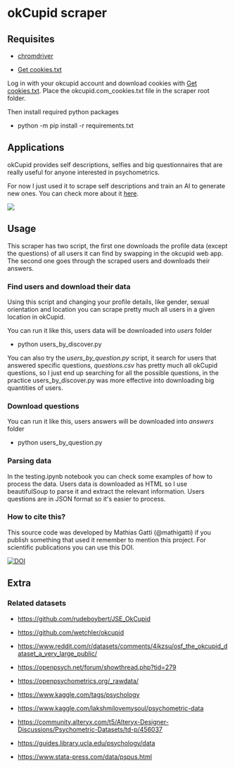 # okCupid scraper

## Requisites

- [chromdriver](https://chromedriver.chromium.org/downloads)

- [Get cookies.txt](https://chrome.google.com/webstore/detail/get-cookiestxt/bgaddhkoddajcdgocldbbfleckgcbcid/related?hl=en)

Log in with your okcupid account and download cookies with [Get cookies.txt](https://chrome.google.com/webstore/detail/bgaddhkoddajcdgocldbbfleckgcbcid). Place the okcupid.com_cookies.txt file in the scraper root folder.

Then install required python packages

- python -m pip install -r requirements.txt

## Applications

okCupid provides self descriptions, selfies and big questionnaires that are really useful for anyone interested in psychometrics.

For now I just used it to scrape self descriptions and train an AI to generate new ones. You can check more about it [here](https://mathigatti.com/2021/02/15/okcupid-synthetic-profiles/).

![](https://mathigatti.com/2021/02/15/okcupid-synthetic-profiles/profile1.jpg)

## Usage

This scraper has two script, the first one downloads the profile data (except the questions) of all users it can find by swapping in the okcupid web app. The second one goes through the scraped users and downloads their answers.

### Find users and download their data

Using this script and changing your profile details, like gender, sexual orientation and location you can scrape pretty much all users in a given location in okCupid.

You can run it like this, users data will be downloaded into _users_ folder

- python users_by_discover.py

You can also try the _users_by_question.py_ script, it search for users that answered specific questions, _questions.csv_ has pretty much all okCupid questions, so I just end up searching for all the possible questions, in the practice users_by_discover.py was more effective into downloading big quantities of users.

### Download questions

You can run it like this, users answers will be downloaded into _answers_ folder

- python users_by_question.py

### Parsing data

In the testing.ipynb notebook you can check some examples of how to process the data. Users data is downloaded as HTML so I use beautifulSoup to parse it and extract the relevant information. Users questions are in JSON format so it's easier to process.

### How to cite this?

This source code was developed by Mathias Gatti (@mathigatti) if you publish something that used it remember to mention this project. For scientific publications you can use this DOI.

[![DOI](https://zenodo.org/badge/450634004.svg)](https://zenodo.org/badge/latestdoi/450634004)


## Extra

### Related datasets

- https://github.com/rudeboybert/JSE_OkCupid
- https://github.com/wetchler/okcupid
- https://www.reddit.com/r/datasets/comments/4ikzsu/osf_the_okcupid_dataset_a_very_large_public/
- https://openpsych.net/forum/showthread.php?tid=279

- https://openpsychometrics.org/_rawdata/
- https://www.kaggle.com/tags/psychology
- https://www.kaggle.com/lakshmilovemysoul/psychometric-data
- https://community.alteryx.com/t5/Alteryx-Designer-Discussions/Psychometric-Datasets/td-p/456037
- https://guides.library.ucla.edu/psychology/data
- https://www.stata-press.com/data/pspus.html

